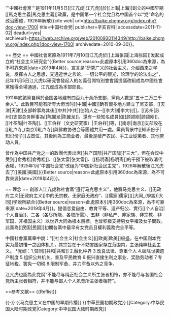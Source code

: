 '''中國社會黨'''是1911年11月5日[[江亢虎|江亢虎]]於[[上海|上海]]創立的中國早期[[馬克思主義|馬克思主義]]政黨，是中国第一个社会党且為中国首个以“党”命名的政治團體，1926年解散<ref name="zz">{{cite web| url=http://baike.xhgmw.org/index.php?doc-view-1700| title=中国社会党| publisher=辛亥百科| accessdate=2011-11-02| deadurl=yes| archiveurl=https://web.archive.org/web/20100930114349/http://baike.xhgmw.org/index.php?doc-view-1700| archivedate=2010-09-30}}</ref>。

== 歷史 ==
中國社會黨原為1911年7月10日江亢虎於[[上海张园|上海张园]]发起成立的“社会主义研究会”{{Better source|reason=此處原本引用360doc為來源，為不可靠來源|date=2019年4月}}，宣言是“研究广义的社会主义，介绍西来之学说，发挥古人之思想，交通近世之言论，一切公平的眼光，论理学的论法出之”<ref name="zz"/>，此年11月5日江亢虎以研究會發起人的名義召開特別會會議提議改組成為中國社會黨獲得全場通過，江亢虎成為本部部長<ref name="zz"/>。

1911年底該黨自稱於全国各地建有四百九十余所支部，黨員人數是“五十二万三千余人”。此數目可能有所夸大但当时[[中國|中國]]确有很多地方建立了黨支部，[[天津|天津]]支部幹事為其後[[中共|中共]]创始人之一[[李大钊|李大钊]]，[[苏州|苏州]]支部总务幹事為[[陈翼龙|陈翼龙]]，還有一些知名成員如[[顾颉刚|顾颉刚]]、[[叶圣陶|叶圣陶]]、[[王伯祥（文史研究家）|王伯祥]]等，[[南京|南京]]支部設在[[毗卢寺_(南京)|毗卢寺]]與佛教协进会等團體共用一處。黨員背景中[[知识份子|知识份子]]占首位，其後則為工商业者，最後是破产农民、手工业從業者、其他劳动人員<ref name="zz"/>。

曾作為中国共产党之一的政團代表出席[[共产国际|共产国际]]“三大”，但在会议中受到[[俞秀松|俞秀松]]、[[张太雷|张太雷]]、[[杨明斋|杨明斋]]的干預下被取消代表權，1925年1月“中国社会党”改组为“中国新社会民主党”，1926年解散後江亢虎去了[[美國|美國]]{{Better source|reason=此處原本引用360doc為來源，為不可靠來源|date=2019年4月}}。

== 理念 ==
創辦人江亢虎称社會黨“遵行马克思主义”，他將马克思主义、[[无政府主义|无政府主义]]中的无宗教，无家庭无政府”、[[儒家|儒家]][[大同_(學說)|大同]]学說所結合{{Better source|reason=此處原本引用360doc為來源，為不可靠來源|date=2019年4月}}。提倡恋爱自由、教育平等、遗产归公、實行[[个人自治|个人自治]]、二各（各尽所能、各取所需）、五非（非私产、非家族、非宗教、非军国、非祖国主义）以世界大同為根本目標。也曾积极支持男女平權及女子問政，此黨為[[民国|民国]]初期各黨中最早有女党员且權利義務完全平等<ref name="zz"/>。

中國社會黨黨章中說：“[[社会主义|社会主义]][[欧美|欧美]]极盛，在中国则本党实为最初惟一之团体机关，其宗旨在于不妨害国家存立范围内，主张纯粹社会主义。
*党纲：1.赞同[[共和|共和]] 2.融化种界 3.改良法律、尊重个人 4.破除世袭遗产制度 5.组织公共机关、普及平民教育 6.振兴直接生利之事业、奖励劳动者 7.专征地税、罢免一切税 8.限制军备、并力军备以外之竞争<ref name="zz"/>。

江亢虎也認為此党纲“不能尽与纯正社会主义所主张者相符，亦不能尽与各国社会党所主张者相符，并不能与鄙人个人夙昔所主张者相符”。

==参考文献==
{{Reflist}}

{{-}}
{{马克思主义在中国的早期传播}}
{{中華民国初期政党}}
[[Category:中华民国大陆时期政党|Category:中华民国大陆时期政党]]